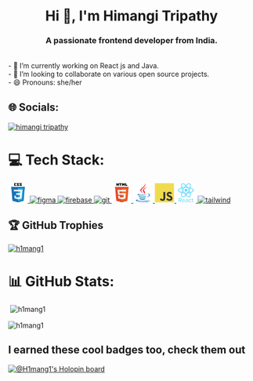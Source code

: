 <h1 align="center">Hi 👋, I'm Himangi Tripathy</h1>
<h3 align="center">A passionate frontend developer from India.</h3>
<br>
- 🔭 I’m currently working on React js and Java.<br>
- 👯 I’m looking to collaborate on various open source projects.<br>
- 😄 Pronouns: she/her

## 🌐 Socials:
<p align="left">
<a href="https://www.linkedin.com/in/himangi-tripathy/" target="blank"><img align="center" src="https://raw.githubusercontent.com/rahuldkjain/github-profile-readme-generator/master/src/images/icons/Social/linked-in-alt.svg" alt="himangi tripathy" height="30" width="40" /></a>
</p>

# 💻 Tech Stack:
<p align="left"> <a href="https://www.w3schools.com/css/" target="_blank" rel="noreferrer"> <img src="https://raw.githubusercontent.com/devicons/devicon/master/icons/css3/css3-original-wordmark.svg" alt="css3" width="40" height="40"/> </a> <a href="https://www.figma.com/" target="_blank" rel="noreferrer"> <img src="https://www.vectorlogo.zone/logos/figma/figma-icon.svg" alt="figma" width="40" height="40"/> </a> <a href="https://firebase.google.com/" target="_blank" rel="noreferrer"> <img src="https://www.vectorlogo.zone/logos/firebase/firebase-icon.svg" alt="firebase" width="40" height="40"/> </a> <a href="https://git-scm.com/" target="_blank" rel="noreferrer"> <img src="https://www.vectorlogo.zone/logos/git-scm/git-scm-icon.svg" alt="git" width="40" height="40"/> </a> <a href="https://www.w3.org/html/" target="_blank" rel="noreferrer"> <img src="https://raw.githubusercontent.com/devicons/devicon/master/icons/html5/html5-original-wordmark.svg" alt="html5" width="40" height="40"/> </a> <a href="https://www.java.com" target="_blank" rel="noreferrer"> <img src="https://raw.githubusercontent.com/devicons/devicon/master/icons/java/java-original.svg" alt="java" width="40" height="40"/> </a> <a href="https://developer.mozilla.org/en-US/docs/Web/JavaScript" target="_blank" rel="noreferrer"> <img src="https://raw.githubusercontent.com/devicons/devicon/master/icons/javascript/javascript-original.svg" alt="javascript" width="40" height="40"/> </a> <a href="https://reactjs.org/" target="_blank" rel="noreferrer"> <img src="https://raw.githubusercontent.com/devicons/devicon/master/icons/react/react-original-wordmark.svg" alt="react" width="40" height="40"/> </a> <a href="https://tailwindcss.com/" target="_blank" rel="noreferrer"> <img src="https://www.vectorlogo.zone/logos/tailwindcss/tailwindcss-icon.svg" alt="tailwind" width="40" height="40"/> </a> </p>

## 🏆 GitHub Trophies
<p align="left"> <a href="https://github.com/ryo-ma/github-profile-trophy"><img src="https://github-profile-trophy.vercel.app/?username=h1mang1" alt="h1mang1" /></a> </p>

# 📊 GitHub Stats:
<p>&nbsp;<img align="center" src="https://github-readme-stats.vercel.app/api?username=h1mang1&show_icons=true&locale=en" alt="h1mang1" /></p>
<p><img align="center" src="https://github-readme-streak-stats.herokuapp.com/?user=h1mang1&" alt="h1mang1" /></p>

## I earned these cool badges too, check them out
[![@H1mang1's Holopin board](https://holopin.io/api/user/board?user=H1mang1)](https://www.holopin.io/@h1mang1#)
